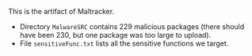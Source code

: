 This is the artifact of Maltracker.


* Directory `MalwareSRC` contains 229 malicious packages (there should have been 230, but one package was too large to upload).
* File `sensitiveFunc.txt` lists all the sensitive functions we target.